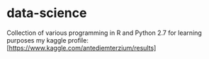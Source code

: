 # data-science
Collection of various programming in R and Python 2.7 for learning purposes
my kaggle profile: [https://www.kaggle.com/antediemterzium/results]
